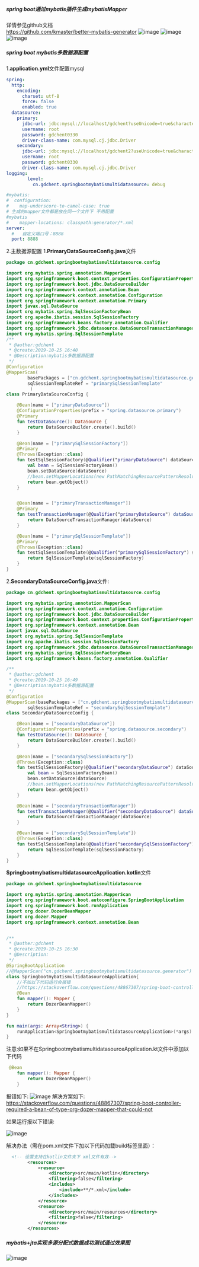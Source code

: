 ##### spring boot通过mybatis插件生成mybatisMapper
详情参见github文档  
https://github.com/kmaster/better-mybatis-generator 
![image](https://github.com/gdchent/springbootmybatismultidatasource/blob/master/effectImg/指定mybatis插件生成map文件的目录.png)
![image](https://github.com/gdchent/springbootmybatismultidatasource/blob/master/effectImg/测试数据源跟驱动.png)
![image](https://github.com/gdchent/springbootmybatismultidatasource/blob/master/effectImg/选择要连接的数据库.png)
##### spring boot mybatis多数据源配置
1.**application.yml**文件配置mysql
```yml
spring:
  http:
    encoding:
      charset: utf-8
      force: false
      enabled: true
  datasource:
    primary:
      jdbc-url: jdbc:mysql://localhost/gdchent?useUnicode=true&characterEncoding=UTF-8&serverTimezone=UTC
      username: root
      password: gdchent0330
      driver-class-name: com.mysql.cj.jdbc.Driver
    secondary:
      jdbc-url: jdbc:mysql://localhost/gdchent2?useUnicode=true&characterEncoding=UTF-8&serverTimezone=UTC
      username: root
      password: gdchent0330
      driver-class-name: com.mysql.cj.jdbc.Driver
logging:
        level:
          cn.gdchent.springbootmybatismultidatasource: debug

#mybatis:
#  configuration:
#    map-underscore-to-camel-case: true
# 生成的mapper文件都是放在同一个文件下 不用配置
#mybatis
#    mapper-locations: classpath:generator/*.xml
server:
  #   自定义端口号：8888
  port: 8888

```
2.主数据源配置
1.**PrimaryDataSourceConfig.java**文件  
```kotlin
package cn.gdchent.springbootmybatismultidatasource.config

import org.mybatis.spring.annotation.MapperScan
import org.springframework.boot.context.properties.ConfigurationProperties
import org.springframework.boot.jdbc.DataSourceBuilder
import org.springframework.context.annotation.Bean
import org.springframework.context.annotation.Configuration
import org.springframework.context.annotation.Primary
import javax.sql.DataSource
import org.mybatis.spring.SqlSessionFactoryBean
import org.apache.ibatis.session.SqlSessionFactory
import org.springframework.beans.factory.annotation.Qualifier
import org.springframework.jdbc.datasource.DataSourceTransactionManager
import org.mybatis.spring.SqlSessionTemplate
/**
 * @auther:gdchent
 * @create:2019-10-25 16:40
 * @Description:mybatis多数据源配置
 */
@Configuration
@MapperScan(
        basePackages = ["cn.gdchent.springbootmybatismultidatasource.generator.gdchent"],
        sqlSessionTemplateRef = "primarySqlSessionTemplate"
         )
class PrimaryDataSourceConfig {

    @Bean(name = ["primaryDataSource"])
    @ConfigurationProperties(prefix = "spring.datasource.primary")
    @Primary
    fun testDataSource(): DataSource {
        return DataSourceBuilder.create().build()
    }

    @Bean(name = ["primarySqlSessionFactory"])
    @Primary
    @Throws(Exception::class)
    fun testSqlSessionFactory(@Qualifier("primaryDataSource") dataSource: DataSource): SqlSessionFactory? {
        val bean = SqlSessionFactoryBean()
        bean.setDataSource(dataSource)
        //bean.setMapperLocations(new PathMatchingResourcePatternResolver().getResources("classpath:mybatis/mapper/test1/*.xml"));
        return bean.getObject()
    }


    @Bean(name = ["primaryTransactionManager"])
    @Primary
    fun testTransactionManager(@Qualifier("primaryDataSource") dataSource: DataSource): DataSourceTransactionManager {
        return DataSourceTransactionManager(dataSource)
    }

    @Bean(name = ["primarySqlSessionTemplate"])
    @Primary
    @Throws(Exception::class)
    fun testSqlSessionTemplate(@Qualifier("primarySqlSessionFactory") sqlSessionFactory: SqlSessionFactory): SqlSessionTemplate {
        return SqlSessionTemplate(sqlSessionFactory)
    }
}
```

2.**SecondaryDataSourceConfig.java**文件:

```kotlin
package cn.gdchent.springbootmybatismultidatasource.config

import org.mybatis.spring.annotation.MapperScan
import org.springframework.context.annotation.Configuration
import org.springframework.boot.jdbc.DataSourceBuilder
import org.springframework.boot.context.properties.ConfigurationProperties
import org.springframework.context.annotation.Bean
import javax.sql.DataSource
import org.mybatis.spring.SqlSessionTemplate
import org.apache.ibatis.session.SqlSessionFactory
import org.springframework.jdbc.datasource.DataSourceTransactionManager
import org.mybatis.spring.SqlSessionFactoryBean
import org.springframework.beans.factory.annotation.Qualifier

/**
 * @auther:gdchent
 * @create:2019-10-25 16:49
 * @Description:mybatis多数据源配置
 */
@Configuration
@MapperScan(basePackages = ["cn.gdchent.springbootmybatismultidatasource.generator.gdchent2"],
        sqlSessionTemplateRef = "secondarySqlSessionTemplate")
class SecondaryDataSourceConfig {

    @Bean(name = ["secondaryDataSource"])
    @ConfigurationProperties(prefix = "spring.datasource.secondary")
    fun testDataSource(): DataSource {
        return DataSourceBuilder.create().build()
    }

    @Bean(name = ["secondarySqlSessionFactory"])
    @Throws(Exception::class)
    fun testSqlSessionFactory(@Qualifier("secondaryDataSource") dataSource: DataSource): SqlSessionFactory? {
        val bean = SqlSessionFactoryBean()
        bean.setDataSource(dataSource)
        //bean.setMapperLocations(new PathMatchingResourcePatternResolver().getResources("classpath:mybatis/mapper/test1/*.xml"));
        return bean.getObject()
    }

    @Bean(name = ["secondaryTransactionManager"])
    fun testTransactionManager(@Qualifier("secondaryDataSource") dataSource: DataSource): DataSourceTransactionManager {
        return DataSourceTransactionManager(dataSource)
    }

    @Bean(name = ["secondarySqlSessionTemplate"])
    @Throws(Exception::class)
    fun testSqlSessionTemplate(@Qualifier("secondarySqlSessionFactory") sqlSessionFactory: SqlSessionFactory): SqlSessionTemplate {
        return SqlSessionTemplate(sqlSessionFactory)
    }
}
```
**SpringbootmybatismultidatasourceApplication.kotlin**文件
```kotlin
package cn.gdchent.springbootmybatismultidatasource

import org.mybatis.spring.annotation.MapperScan
import org.springframework.boot.autoconfigure.SpringBootApplication
import org.springframework.boot.runApplication
import org.dozer.DozerBeanMapper
import org.dozer.Mapper
import org.springframework.context.annotation.Bean


/**
 * @auther:gdchent
 * @create:2019-10-25 16:30
 * @Description:
 */
@SpringBootApplication
//@MapperScan("cn.gdchent.springbootmybatismultidatasource.generator")  //本来如果只是进行单个mybatis数据配置的时候
class SpringbootmybatismultidatasourceApplication{
    //不加以下代码运行会报错
    //https://stackoverflow.com/questions/48867307/spring-boot-controller-required-a-bean-of-type-org-dozer-mapper-that-could-not
    @Bean
    fun mapper(): Mapper {
        return DozerBeanMapper()
    }
}

fun main(args: Array<String>) {
    runApplication<SpringbootmybatismultidatasourceApplication>(*args)
}


```
注意:如果不在SpringbootmybatismultidatasourceApplication.kt文件中添加以下代码
```kotlin
 @Bean
    fun mapper(): Mapper {
        return DozerBeanMapper()
    }
```
报错如下:
![image](https://github.com/gdchent/springbootmybatismultidatasource/blob/master/effectImg/mybatis多源数据库配置可能会报以下错误图.png)
解决方案如下: 
https://stackoverflow.com/questions/48867307/spring-boot-controller-required-a-bean-of-type-org-dozer-mapper-that-could-not

如果运行报以下错误:

![image](https://github.com/gdchent/springbootmybatismultidatasource/blob/master/effectImg/mybatis设置生成mapper.xml文件在Java或者kotlin文件夹有效.png)

解决办法（需在pom.xml文件下加以下代码加载build标签里面）：

```xml
  <!-- 设置支持在kotlin文件夹下 xml文件有效-->
        <resources>
            <resource>
                <directory>src/main/kotlin</directory>
                <filtering>false</filtering>
                <includes>
                    <include>**/*.xml</include>
                </includes>
            </resource>
            <resource>
                <directory>src/main/resources</directory>
                <filtering>false</filtering>
            </resource>
        </resources>
```
##### mybatis+jta实现多源分配式数据成功测试通过效果图
![image](https://github.com/gdchent/springbootmybatismultidatasource/blob/master/effectImg/mybatis+jta实现多源分配式数据成功测试通过.png)

